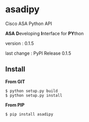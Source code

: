 # asadipy
Cisco ASA Python API

**ASA** **D**eveloping **I**nterface for **PY**thon

version : 0.1.5

last change : PyPI Release 0.1.5

## Install

**From GIT**

	$ python setup.py build
	$ python setup.py install

**From PIP**

	$ pip install asadipy

